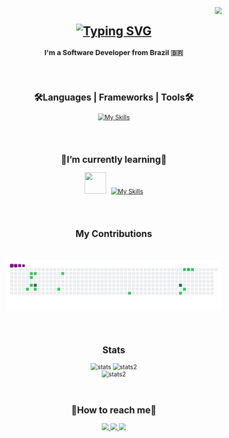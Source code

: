 <img align="right" src="https://visitor-badge.laobi.icu/badge?page_id=ICarlosJuniorI.ICarlosJuniorI" />

<h1 align="center">
  <a href="https://git.io/typing-svg"><img src="https://readme-typing-svg.herokuapp.com?font=Carter+One&size=50&duration=4000&pause=3000&color=38C2FF&center=true&vCenter=true&random=false&width=750&height=100&lines=Hi+There!++I'm+Carlos+Junior!+%F0%9F%A4%99" alt="Typing SVG" /></a>
</h1>

<h3 align="center">I'm a Software Developer from Brazil 🇧🇷</h3>
</br>
</br>

<div align="center">
  <h2>🛠️Languages | Frameworks | Tools🛠️</h2>

  [![My Skills](https://skillicons.dev/icons?i=react,angular,js,ts,html,css,tailwind,nodejs,nestjs,git,vscode&perline=8)](https://skillicons.dev)
  
  </br>
  </br>
  <h2>📘I’m currently learning📘</h2>
  
  <img src="https://cdn.worldvectorlogo.com/logos/react-native-1.svg" width="50" height="50" />&nbsp;&nbsp;
  [![My Skills](https://skillicons.dev/icons?i=nextjs,androidstudio&perline=3)](https://skillicons.dev)
</div>
</br>
</br>

<div align="center">
  <h2>My Contributions</h2>
  </br>
  
  ![snake gif](https://github.com/ICarlosJuniorI/ICarlosJuniorI/blob/output/github-contribution-grid-snake.gif)
</div>
</br>
</br>

<div align="center">
  <h2>Stats</h2>
  <div align="center">
    <img width=410 src="https://streak-stats.demolab.com/?user=ICarlosJuniorI&count_private=true&theme=react&border_radius=10" alt="stats" />
    <img width=390 src="https://github-readme-stats.vercel.app/api?username=ICarlosJuniorI&count_private=true&show_icons=true&theme=react&rank_icon=github&border_radius=10" alt="stats2" />
  </div>
  
  <div align="center">
    <img width=390 src="https://github-readme-stats.vercel.app/api/top-langs/?username=ICarlosJuniorI&layout=compact&theme=react&border_radius=10&size_weight=0.5&count_weight=0.5" alt="stats2" />
  </div>
</div>
</br>
</br>

<div align="center">
  <h2>🤝How to reach me🤝</h2>
  <p align="center">
    <a href="mailto:carlos-junior08@hotmail.com">
      <img src="https://skillicons.dev/icons?i=gmail" />
    </a>
    <a href="https://www.linkedin.com/in/icarlosjuniori" target="_blank">
      <img src="https://skillicons.dev/icons?i=linkedin" />
    </a>
    <a href="https://www.instagram.com/carlosjunior00" target="_blank">
      <img src="https://skillicons.dev/icons?i=instagram" />
    </a>
  </p>
</div>
